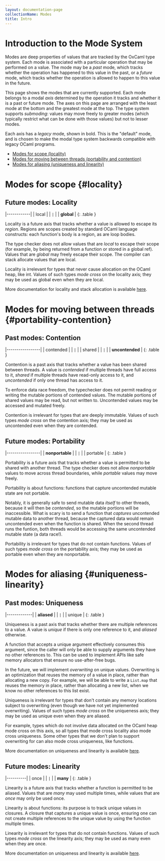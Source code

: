 ```yaml
---
layout: documentation-page
collectionName: Modes
title: Intro
---
```


<style>
.table {
    width: fit-content;
    margin-left: auto;
    margin-right: auto;
    margin-bottom: 20px;
    border-style: solid;
    border-color: blue;
    border-radius: 25px;
    padding: 15px;
    text-align: center;
}
</style>

# Introduction to the Mode System

Modes are deep properties of values that are tracked by the OxCaml type
system. Each mode is associated with a particular operation that may be
performed on a value. The mode may be a *past* mode, which tracks whether the
operation has happened to this value in the past, or a *future* mode, which
tracks whether the operation is allowed to happen to this value in the future.

This page shows the modes that are currently supported. Each mode belongs to a
modal *axis* determined by the operation it tracks and whether it is a past or
future mode. The axes on this page are arranged with the least mode at the
bottom and the greatest mode at the top. The type system supports *submoding*:
values may move freely to greater modes (which typically restrict what can be
done with those values) but not to lesser modes.

Each axis has a *legacy* mode, shown in bold. This is the "default" mode, and is
chosen to make the modal type system backwards compatible with legacy OCaml
programs.

* [Modes for scope (locality)](#locality)
* [Modes for moving between threads (portability and
  contention)](#portability-contention)
* [Modes for aliasing (uniqueness and linearity)](#uniqueness-linearity)

# Modes for scope {#locality}

## Future modes: Locality

|------------|
| local      |
| `|`        |
| **global** |
{: .table }

Locality is a future axis that tracks whether a value is allowed to escape its
*region*. Regions are scopes created by standard OCaml language constructs: each
function's body is a region, as are loop bodies.

The type checker does not allow values that are *local* to escape their scope
(for example, by being returned from a function or stored in a global
ref). Values that are *global* may freely escape their scope. The compiler can
stack allocate values that are local.

Locality is irrelevant for types that never cause allocation on the OCaml heap,
like int. Values of such types *mode cross* on the locality axis; they may be
used as global even when they are local.

More documentation for locality and stack allocation is available
[here](../stack-allocation/intro).

# Modes for moving between threads {#portability-contention}

## Past modes: Contention

|-----------------|
| contended       |
| `|`             |
| shared          |
| `|`             |
| **uncontended** |
{: .table }

Contention is a past axis that tracks whether a value has been shared between
threads. A value is *contended* if multiple threads have full access to it,
*shared* if multiple threads have read-only access to it, and *uncontended* if
only one thread has access to it.

To enforce data race freedom, the typechecker does not permit reading or writing
the mutable portions of contended values. The mutable portions of shared values
may be read, but not written to. Uncontended values may be accessed and mutated
freely.

Contention is irrelevant for types that are deeply immutable. Values of such
types *mode cross* on the contention axis; they may be used as uncontended even
when they are contended.

## Future modes: Portability

|-----------------|
| **nonportable** |
| `|`             |
| portable        |
{: .table }

Portability is a future axis that tracks whether a value is permitted to be
shared with another thread. The type checker does not allow *nonportable* values
to move across thread boundaries, while *portable* values may move freely.

Portability is about functions: functions that capture uncontended mutable state
are not portable.

Notably, it is generally safe to send mutable data *itself* to other threads,
because it will then be *contended*, so the mutable portions will be
inaccessible. What is scary is to send a function that *captures* uncontended
mutable data to another thread, because the captured data would remain
uncontended even when the function is shared. When the second thread runs the
funtion, both threads would be accessing the same uncontended mutable state (a
data race!).

Portability is irrelevant for types that do not contain functions. Values of
such types *mode cross* on the portability axis; they may be used as portable
even when they are nonportable.

# Modes for aliasing {#uniqueness-linearity}

## Past modes: Uniqueness

|-------------|
| **aliased** |
| `|`         |
| unique      |
{: .table }

Uniqueness is a past axis that tracks whether there are multiple references to a
value. A value is *unique* if there is only one reference to it, and *aliased*
otherwise.

A function that accepts a unique argument effectively consumes this argument,
since the caller will only be able to supply arguments they have no other
references to. This can be used to implement APIs like safe memory allocators
that ensure no use-after-free bugs.

In the future, we will implement *overwriting* on unique values. Overwriting is
an optimization that reuses the memory of a value in place, rather than
allocating a new copy. For example, we will be able to write a `List.map` that
reuses the memory in place, rather than allocating a new list, when we know no
other references to this list exist.

Uniqueness is irrelevant for types that don't contain any memory locations
subject to overwriting (even though we have not yet implemented overwriting).
Values of such types *mode cross* on the uniqueness axis; they may
be used as unique even when they are aliased.

For example, types which do not involve data allocated on the OCaml heap mode
cross on this axis, so all types that mode cross locality also mode cross
uniqueness. Some other types that we don't plan to support overwriting for can
also mode cross uniqueness, like functions.

More documentation on uniqueness and linearity is available
[here](../../uniqueness/intro/).

## Future modes: Linearity

|----------|
| once     |
| `|`      |
| **many** |
{: .table }

Linearity is a future axis that tracks whether a function is permitted to be
aliased.  Values that are *many* may used multiple times, while values that are
*once* may only be used once.

Linearity is about functions: its purpose is to track unique values in
closures. A closure that captures a unique value is once, ensuring one can not
create multiple references to the unique value by using the function multiple
times.

Linearity is irrelevant for types that do not contain functions. Values of such
types *mode cross* on the linearity axis; they may be used as many even when
they are once.

More documentation on uniqueness and linearity is available
[here](../../uniqueness/intro/).

<!-- CR ccasinghino: Sections needed for statefulness, visibility, and yielding -->

